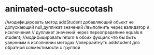 # animated-octo-succotash
//модифицировать метод addStudent добавляющий обьект не допускающий null,дупликат значений
	//выполнить через валидатор и исключения
	// дупликат значений через переопределине equals в student;
	//модифицировать return в обоих фукциях что бы быть увернным в исполнении методах
	//оверрайтнуть addstudent для обратной совместимости с группой
